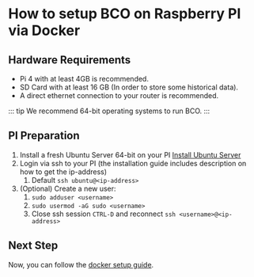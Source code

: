 ---
---
# How to setup BCO on Raspberry PI via Docker

## Hardware Requirements

* Pi 4 with at least 4GB is recommended.
* SD Card with at least 16 GB (In order to store some historical data).
* A direct ethernet connection to your router is recommended.
  
::: tip
We recommend 64-bit operating systems to run BCO.
:::

## PI Preparation
1. Install a fresh Ubuntu Server 64-bit on your PI [Install Ubuntu Server](https://ubuntu.com/tutorials/how-to-install-ubuntu-on-your-raspberry-pi#1-overview)
2. Login via ssh to your PI (the installation guide includes description on how to get the ip-address)
   1. Default ```ssh ubuntu@<ip-address>```
3. (Optional) Create a new user:
   1. `sudo adduser <username>`
   2. `sudo usermod -aG sudo <username>`
   3. Close ssh session `CTRL-D` and reconnect `ssh <username>@<ip-address>`

## Next Step

Now, you can follow the [docker setup guide](/user/howto/setup-docker.md).
